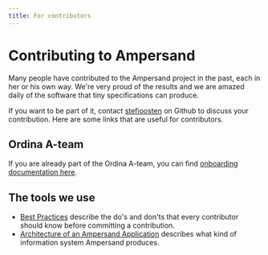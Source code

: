```yaml
---
title: For contributors
---
```


# Contributing to Ampersand

Many people have contributed to the Ampersand project in the past, each in her or his own way. We're very proud of the results and we are amazed daily of the software that tiny specifications can produce.

If you want to be part of it, contact [stefjoosten](<mailto:Stef.Joosten@ordina.nl?subject=Request contribution meeting>) on Github to discuss your contribution.
Here are some links that are useful for contributors.

## Ordina A-team

If you are already part of the Ordina A-team, you can find [onboarding documentation here](../guides/onboarding.md). 

## The tools we use

- [Best Practices](../guides/best-practices) describe the do's and don'ts that every contributor should know before committing a contribution.
- [Architecture of an Ampersand Application](../reference-material/architecture-of-an-ampersand-application) describes what kind of information system Ampersand produces.

